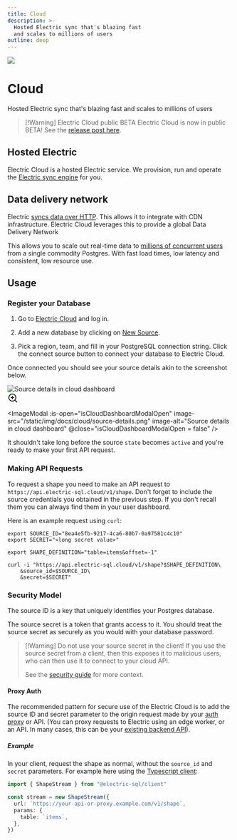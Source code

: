 ```yaml
---
title: Cloud
description: >-
  Hosted Electric sync that's blazing fast
  and scales to millions of users
outline: deep
---
```


<script setup>
import { onMounted, ref } from 'vue'

const isCloudDashboardModalOpen = ref(false)

onMounted(async () => {
  if (typeof window !== 'undefined' && document.querySelector) {
    let links = document.querySelectorAll('.cloud-cta a.VPButton.brand')

    links.forEach((link) => {
      if (link.querySelector('span.vpi-electric-icon')) {
        return
      }

      const icon = document.createElement('span')
      icon.classList.add('vpi-electric-icon')

      link.prepend(icon)
    })
  }
})
</script>

<img src="/img/icons/ddn.svg" class="product-icon" />

# Cloud <Badge type="warning" text="public beta" />

Hosted Electric sync that's blazing fast
and scales to millions of users

<div class="cloud-cta">
  <VPButton
      href="https://dashboard.electric-sql.cloud/"
      text="Sign up "
      theme="brand"
  />
</div>

> [!Warning] Electric Cloud public BETA
> Electric Cloud is now in public BETA! See the [release post here](/blog/2025/04/07/electric-cloud-public-beta-release).

## Hosted Electric

Electric Cloud is a hosted Electric service. We provision, run and operate the [Electric sync engine](/product/electric) for you.

## Data delivery network

Electric [syncs data over HTTP](/docs/api/http). This allows it to integrate with CDN infrastructure. Electric Cloud leverages this to provide a global Data Delivery Network

This allows you to scale out real-time data to [millions of concurrent users](/docs/reference/benchmarks#cloud) from a single commodity Postgres. With fast load times, low latency and consistent, low resource use.

## Usage

### Register your Database

1. Go to [Electric Cloud](https://dashboard.electric-sql.cloud) and log in.

2. Add a new database by clicking on [New Source](https://dashboard.electric-sql.cloud/sources/new).

3. Pick a region, team, and fill in your PostgreSQL connection string. Click the connect source button to connect your database to Electric Cloud.

Once connected you should see your source details akin to the screenshot below.

<div class="clickable-image" @click="isCloudDashboardModalOpen = true">
  <img alt="Source details in cloud dashboard" src="/static/img/docs/cloud/source-details.png" />
  <div class="image-overlay">
    <svg width="24" height="24" viewBox="0 0 24 24" fill="none" stroke="currentColor" stroke-width="2" stroke-linecap="round" stroke-linejoin="round">
      <circle cx="11" cy="11" r="8"></circle>
      <path d="m21 21-4.35-4.35"></path>
      <line x1="11" y1="8" x2="11" y2="14"></line>
      <line x1="8" y1="11" x2="14" y2="11"></line>
    </svg>
  </div>
</div>

<ImageModal
:is-open="isCloudDashboardModalOpen"
image-src="/static/img/docs/cloud/source-details.png"
image-alt="Source details in cloud dashboard"
@close="isCloudDashboardModalOpen = false"
/>

It shouldn't take long before the source `state` becomes `active` and you're ready to make your first API request.

### Making API Requests

To request a shape you need to make an API request to `https://api.electric-sql.cloud/v1/shape`.
Don't forget to include the source credentials you obtained in the previous step.
If you don't recall them you can always find them in your user dashboard.

Here is an example request using `curl`:

```shell
export SOURCE_ID="8ea4e5fb-9217-4ca6-80b7-0a97581c4c10"
export SECRET="<long secret value>"

export SHAPE_DEFINITION="table=items&offset=-1"

curl -i "https://api.electric-sql.cloud/v1/shape?$SHAPE_DEFINITION\
    &source_id=$SOURCE_ID\
    &secret=$SECRET"
```

### Security Model

The source ID is a key that uniquely identifies your Postgres database.

The source secret is a token that grants access to it. You should treat the source secret as securely as you would with your database password.

> [!Warning] Do not use your source secret in the client!
> If you use the source secret from a client, then this exposes it to malicious users, who can then use it to connect to your cloud API.
>
> See the [security guide](/docs/guides/security) for more context.

#### Proxy Auth

The recommended pattern for secure use of the Electric Cloud is to add the source ID and secret parameter to the origin request made by your [auth proxy](/docs/guides/auth) or API. (You can proxy requests to Electric using an edge worker, or an API. In many cases, this can be your [existing backend API](/blog/2024/11/21/local-first-with-your-existing-api#using-your-existing-api)).

##### Example

In your client, request the shape as normal, without the `source_id` and `secret` parameters. For example here using the [Typescript client](/docs/api/clients/typescript):

```ts
import { ShapeStream } from "@electric-sql/client"

const stream = new ShapeStream({
  url: `https://your-api-or-proxy.example.com/v1/shape`,
  params: {
    table: `items`,
  },
})
```
